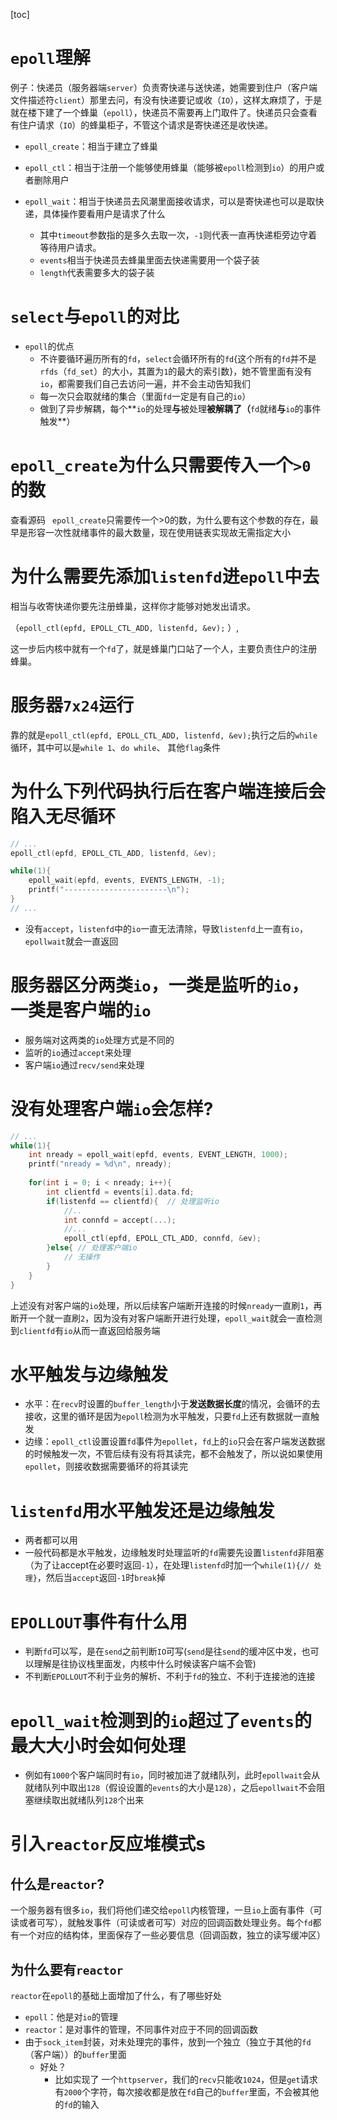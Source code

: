 [toc]

# `epoll`理解

例子：快递员（服务器端`server`）负责寄快递与送快递，她需要到住户（客户端文件描述符`client`）那里去问，有没有快递要记或收（`IO`），这样太麻烦了，于是就在楼下建了一个蜂巢（`epoll`），快递员不需要再上门取件了。快递员只会查看有住户请求（`IO`）的蜂巢柜子，不管这个请求是寄快递还是收快递。

- `epoll_create`：相当于建立了蜂巢
- `epoll_ctl`：相当于注册一个能够使用蜂巢（能够被`epoll`检测到`io`）的用户或者删除用户

- `epoll_wait`：相当于快递员去风潮里面接收请求，可以是寄快递也可以是取快递，具体操作要看用户是请求了什么
  - 其中`timeout`参数指的是多久去取一次，`-1`则代表一直再快递柜旁边守着等待用户请求。
  - `events`相当于快递员去蜂巢里面去快递需要用一个袋子装
  - `length`代表需要多大的袋子装

# `select`与`epoll`的对比

- `epoll`的优点
  - 不许要循环遍历所有的`fd`，`select`会循环所有的`fd`{这个所有的`fd`并不是`rfds`（`fd_set`）的大小，其置为`1`的最大的索引数}，她不管里面有没有`io`，都需要我们自己去访问一遍，并不会主动告知我们
  - 每一次只会取就绪的集合（里面`fd`一定是有自己的`io`）
  - 做到了异步解耦，每个**`io`的处理**与**被处理**被解耦了（**`fd`就绪**与**`io`的事件触发**）

# **`epoll_create`为什么只需要传入一个`>0`的数**

查看源码 ` epoll_create`只需要传一个>0的数，为什么要有这个参数的存在，最早是形容一次性就绪事件的最大数量，现在使用链表实现故无需指定大小



# 为什么需要先添加`listenfd`进`epoll`中去

相当与收寄快递你要先注册蜂巢，这样你才能够对她发出请求。

（`epoll_ctl(epfd, EPOLL_CTL_ADD, listenfd, &ev);`  ）,

这一步后内核中就有一个`fd`了，就是蜂巢门口站了一个人，主要负责住户的注册蜂巢。

# 服务器`7x24`运行

靠的就是`epoll_ctl(epfd, EPOLL_CTL_ADD, listenfd, &ev);`执行之后的`while`循环，其中可以是`while 1`、`do while`、 其他`flag`条件

# 为什么下列代码执行后在客户端连接后会陷入无尽循环

```c++
// ...
epoll_ctl(epfd, EPOLL_CTL_ADD, listenfd, &ev);  

while(1){
    epoll_wait(epfd, events, EVENTS_LENGTH, -1); 
    printf("-----------------------\n");
}
// ...
```

- 没有`accept`，`listenfd`中的`io`一直无法清除，导致`listenfd`上一直有`io`，`epollwait`就会一直返回

# 服务器区分两类`io`，一类是监听的`io`，一类是客户端的`io`

- 服务端对这两类的`io`处理方式是不同的
- 监听的`io`通过`accept`来处理
- 客户端`io`通过`recv/send`来处理

# 没有处理客户端`io`会怎样?

```c++
// ... 
while(1){
    int nready = epoll_wait(epfd, events, EVENT_LENGTH, 1000);
    printf("nready = %d\n", nready);
    
    for(int i = 0; i < nready; i++){
        int clientfd = events[i].data.fd;
        if(listenfd == clientfd){  // 处理监听io
            //..
       		int connfd = accept(...);
            //...
            epoll_ctl(epfd, EPOLL_CTL_ADD, connfd, &ev);
        }else{ // 处理客户端io
            // 无操作
        }
    }
}
```

上述没有对客户端的`io`处理，所以后续客户端断开连接的时候`nready`一直刷`1`，再断开一个就一直刷`2`，因为没有对客户端断开进行处理，`epoll_wait`就会一直检测到`clientfd`有`io`从而一直返回给服务端

# 水平触发与边缘触发

- 水平：在`recv`时设置的`buffer_length`小于**发送数据长度**的情况，会循环的去接收，这里的循环是因为`epoll`检测为水平触发，只要`fd`上还有数据就一直触发
- 边缘：`epoll_ctl`设置设置`fd`事件为`epollet`，`fd`上的`io`只会在客户端发送数据的时候触发一次，不管后续有没有将其读完，都不会触发了，所以说如果使用`epollet`，则接收数据需要循环的将其读完

# `listenfd`用水平触发还是边缘触发

- 两者都可以用
- 一般代码都是水平触发，边缘触发时处理监听的`fd`需要先设置`listenfd`非阻塞（为了让accept在必要时返回`-1`），在处理`listenfd`时加一个`while(1){// 处理}`，然后当`accept`返回`-1`时`break`掉

# `EPOLLOUT`事件有什么用

- 判断`fd`可以写，是在`send`之前判断`IO`可写(`send`是往`send`的缓冲区中发，也可以理解是往协议栈里面发，内核中什么时候读客户端不会管)
- 不判断`EPOLLOUT`不利于业务的解析、不利于`fd`的独立、不利于连接池的连接

# `epoll_wait`检测到的`io`超过了`events`的最大大小时会如何处理

- 例如有`1000`个客户端同时有`io`，同时被加进了就绪队列，此时`epollwait`会从就绪队列中取出`128`（假设设置的`events`的大小是`128`），之后`epollwait`不会阻塞继续取出就绪队列`128`个出来

# 引入`reactor`反应堆模式s

## 什么是`reactor`?

一个服务器有很多`io`，我们将他们递交给`epoll`内核管理，一旦`io`上面有事件（可读或者可写），就触发事件（可读或者可写）对应的回调函数处理业务。每个`fd`都有一个对应的结构体，里面保存了一些必要信息（回调函数，独立的读写缓冲区）

## 为什么要有`reactor`

`reactor`在`epoll`的基础上面增加了什么，有了哪些好处

- `epoll`：他是对`io`的管理
- `reactor`：是对事件的管理，不同事件对应于不同的回调函数
- 由于`sock_item`封装，对未处理完的事件，放到一个独立（独立于其他的`fd`（客户端））的`buffer`里面
  - 好处？
    - 比如实现了 一个`httpserver`，我们的`recv`只能收`1024`，但是`get`请求有`2000`个字符，每次接收都是放在`fd`自己的`buffer`里面，不会被其他的`fd`的输入

